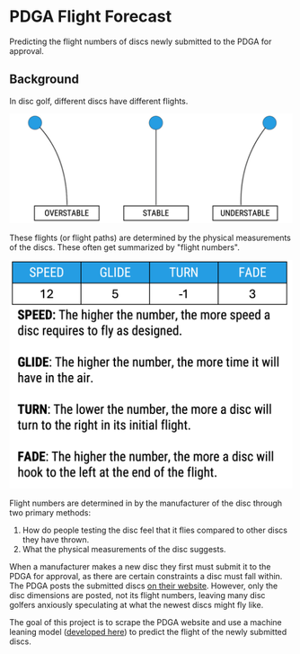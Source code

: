 # PDGA Flight Forecast

Predicting the flight numbers of discs newly submitted to the PDGA for approval.

## Background

In disc golf, different discs have different flights.

<!-- <div style="text-align: center;">
    <img src="assets/stability.png" alt="alt text" width="900" height="400">
</div> -->

![alt text](assets/stability.png)

These flights (or flight paths) are determined by the physical measurements of the discs. These often get summarized by "flight numbers".
<!-- 
<div style="text-align: center;">
    <img src="assets/flight-numbers.png" alt="alt text" width="450" height="400">
</div> -->

![alt text](assets/flight-numbers.png)


Flight numbers are determined in by the manufacturer of the disc through two primary methods: 

1. How do people testing the disc feel that it flies compared to other discs they have thrown.
2. What the physical measurements of the disc suggests.

When a manufacturer makes a new disc they first must submit it to the PDGA for approval, as there are certain constraints a disc must fall within. The PDGA posts the submitted discs [on their website](https://www.pdga.com/technical-standards/equipment-certification/discs). However, only the disc dimensions are posted, not its flight numbers, leaving many disc golfers anxiously speculating at what the newest discs might fly like.

The goal of this project is to scrape the PDGA website and use a machine leaning model ([developed here](https://github.com/straslerj/disc-golf-flight-numbers)) to predict the flight of the newly submitted discs.